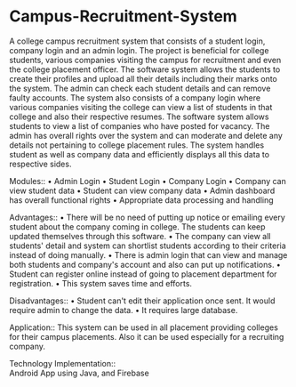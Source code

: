 # Campus-Recruitment-System

A college campus recruitment system that consists of a student login, company login and an admin login. The project is beneficial for college students, various companies visiting the campus for recruitment and even the college placement officer. The software system allows the students to create their profiles and upload all their details including their marks onto the system. The admin can check each student details and can remove faulty accounts. The system also consists of a company login where various companies visiting the college can view a list of students in that college and also their respective resumes. The software system allows students to view a list of companies who have posted for vacancy. The admin has overall rights over the system and can moderate and delete any details not pertaining to college placement rules. The system handles student as well as company data and efficiently displays all this data to respective sides.


Modules::
•	Admin Login
•	Student Login
•	Company Login
•	Company can view student data
•	Student can view company data
•	Admin dashboard has overall functional rights
•	Appropriate data processing and handling


Advantages::
•	There will be no need of putting up notice or emailing every student about the company coming in college. The students can keep updated themselves through this software.
•	The company can view all students' detail and system can shortlist students according to their criteria instead of doing manually.
•	There is admin login that can view and manage both students and company's account and also can put up notifications.
•	Student can register online instead of going to placement department for registration.
•	This system saves time and efforts.


Disadvantages::
•	Student can't edit their application once sent. It would require admin to change the data.
•	It requires large database.


Application::
This system can be used in all placement providing colleges for their campus placements. Also it can be used especially for a recruiting company.

Technology Implementation::    
Android App using Java, and Firebase
